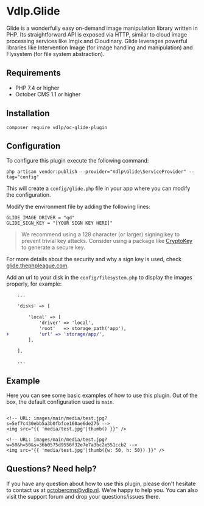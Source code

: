# Vdlp.Glide

Glide is a wonderfully easy on-demand image manipulation library written in PHP. 
Its straightforward API is exposed via HTTP, similar to cloud image processing services like Imgix and Cloudinary. 
Glide leverages powerful libraries like Intervention Image (for image handling and manipulation) and Flysystem (for file system abstraction).

## Requirements

* PHP 7.4 or higher
* October CMS 1.1 or higher

## Installation

```
composer require vdlp/oc-glide-plugin
```

## Configuration

To configure this plugin execute the following command:

```
php artisan vendor:publish --provider="Vdlp\Glide\ServiceProvider" --tag="config"
```

This will create a `config/glide.php` file in your app where you can modify the configuration.

Modify the environment file by adding the following lines:

```
GLIDE_IMAGE_DRIVER = "gd"
GLIDE_SIGN_KEY = "[YOUR SIGN KEY HERE]"
```

> We recommend using a 128 character (or larger) signing key to prevent trivial key attacks. Consider using a package like [CryptoKey](https://github.com/AndrewCarterUK/CryptoKey) to generate a secure key.

For more details about the security and why a sign key is used, check [glide.thephpleague.com](https://glide.thephpleague.com/2.0/config/security/).

Add an url to your disk in the `config/filesystem.php` to display the images properly, for example:

```diff
    ...

    'disks' => [

        'local' => [
            'driver' => 'local',
            'root'   => storage_path('app'),
+           'url' => 'storage/app/',
        ],

    ],

    ...
```

## Example

Here you can see some basic examples of how to use this plugin. Out of the box, the default configuration used is `main`.

```

<!-- URL: images/main/media/test.jpg?s=5ef7c430ebb5a3b0fbfce160ae6de275 -->
<img src="{{ 'media/test.jpg'|thumb() }}" />

<!-- URL: images/main/media/test.jpg?w=50&h=50&s=36b0575d9556f32e7e7a3bc2e551ccb2 -->
<img src="{{ 'media/test.jpg'|thumb({w: 50, h: 50}) }}" />

```

## Questions? Need help?

If you have any question about how to use this plugin, please don't hesitate to contact us at octobercms@vdlp.nl. 
We're happy to help you. You can also visit the support forum and drop your questions/issues there.
